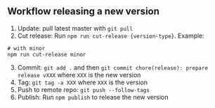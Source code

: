 ## Workflow releasing a new version

1. Update: pull latest master with `git pull`
2. Cut release: Run `npm run cut-release {version-type}`. Example:

  ```shell
  # with minor
  npm run cut-release minor
  ```
3. Commit: `git add .` and then `git commit chore(release): prepare release vXXX` where `XXX` is the new version
4. Tag: `git tag -a XXX` where `XXX` is the version
5. Push to remote repo: `git push --follow-tags`
6. Publish: Run `npm publish` to release the new version
